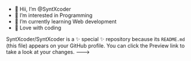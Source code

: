 - 👋 Hii, I’m @SyntXcoder
- 👀 I’m interested in Programming
- 🌱 I’m currently learning Web development
- 💞️ Love with coding

SyntXcoder/SyntXcoder is a ✨ special ✨ repository because its `README.md` (this file) appears on your GitHub profile.
You can click the Preview link to take a look at your changes.
--->
